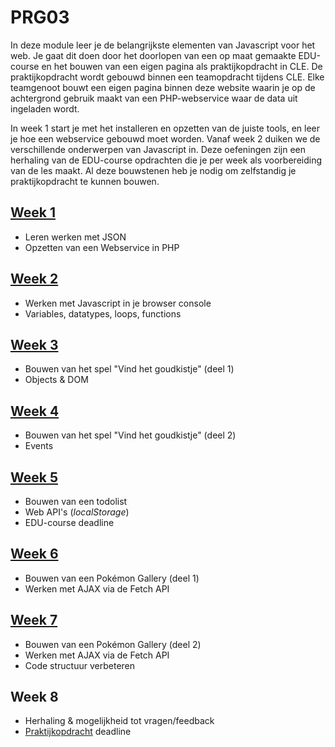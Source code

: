 # PRG03
In deze module leer je de belangrijkste elementen van Javascript voor het web.
Je gaat dit doen door het doorlopen van een op maat gemaakte EDU-course en het bouwen
van een eigen pagina als praktijkopdracht in CLE. De praktijkopdracht wordt gebouwd
binnen een teamopdracht tijdens CLE. Elke teamgenoot bouwt een eigen pagina binnen deze
website waarin je op de achtergrond gebruik maakt van een PHP-webservice waar de data uit 
ingeladen wordt.

In week 1 start je met het installeren en opzetten van de juiste tools, en leer je hoe een
webservice gebouwd moet worden. Vanaf week 2 duiken we de verschillende onderwerpen van 
Javascript in. Deze oefeningen zijn een herhaling van de EDU-course opdrachten die je
per week als voorbereiding van de les maakt. Al deze bouwstenen heb je nodig om zelfstandig
je praktijkopdracht te kunnen bouwen.

## [Week 1](week1)
- Leren werken met JSON
- Opzetten van een Webservice in PHP

## [Week 2](week2)
- Werken met Javascript in je browser console
- Variables, datatypes, loops, functions

## [Week 3](week3)
- Bouwen van het spel "Vind het goudkistje" (deel 1)
- Objects & DOM

## [Week 4](week4)
- Bouwen van het spel "Vind het goudkistje" (deel 2)
- Events

## [Week 5](week5)
- Bouwen van een todolist
- Web API's (*localStorage*) 
- EDU-course deadline

## [Week 6](week6)
- Bouwen van een Pokémon Gallery (deel 1)
- Werken met AJAX via de Fetch API

## [Week 7](week7)
- Bouwen van een Pokémon Gallery (deel 2)
- Werken met AJAX via de Fetch API
- Code structuur verbeteren

## Week 8
- Herhaling & mogelijkheid tot vragen/feedback
- [Praktijkopdracht](assignment) deadline
